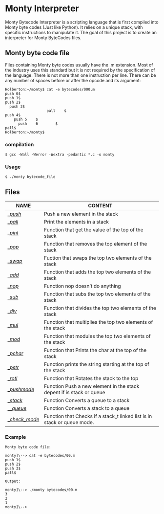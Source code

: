 # Monty Interpreter
Monty Bytecode Interpreter  is a scripting language that is first compiled into Monty byte codes (Just like Python). It relies on a unique stack, with specific instructions to manipulate it. The goal of this project is to create an interpreter for Monty ByteCodes files.

## Monty byte code file
Files containing Monty byte codes usually have the .m extension. Most of the industry uses this standard but it is not required by the specification of the language. There is not more than one instruction per line. There can be any number of spaces before or after the opcode and its argument:

```
Holberton:~/monty$ cat -e bytecodes/000.m
push 0$
push 1$
push 2$
  push 3$
                   pall    $
push 4$
    push 5    $
      push    6        $
pall$
Holberton:~/monty$
```

### compilation
```
$ gcc -Wall -Werror -Wextra -pedantic *.c -o monty

```

### Usage
```
$ ./monty bytecode_file

```
## Files

| **NAME** | CONTENT |
|---|---|
|[__push_](./opcode_funct1.c)|Push a new element in the stack|
|[__pall_](./opcode_funct1.c)|Print the elements in a stack|
|[__pint_](./opcode_funct1.c)|Function that get the value of the top of the stack|
|[__pop_](./opcode_funct1.c)|Function that removes the top element of the stack|
|[__swap_](./opcode_funct1.c)|Fuction that swaps the top two elements of the stack|
|[__add_](./opcode_funct2.c)|Function that adds the top two elements of the stack|
|[__nop_](./opcode_funct2.c)|Function nop doesn’t do anything|
[__sub_](./opcode_funct2.c)|Function that subs the top two elements of the stack|
[__div_](./opcode_funct2.c)|Function that divides the top two elements of the stack|
[__mul_](./opcode_funct3.c)|Function that multiplies the top two elements of the stack|
[__mod_](./opcode_funct3.c)|Function that modules the top two elements of the stack|
[__pchar_](./opcode_funct3.c)|Function that Prints the char at the top of the stack|
[__pstr_](./opcode_funct3.c)|Function prints the string starting at the top of the stack|
[__rotl_](./opcode_funct3.c)|Function that Rotates the stack to the top|
[__pushmode_](./opcode_funct4.c)|Function Push a new element in the stack depent if is stack or queue|
[__stack_](./opcode_funct4.c)|Function Converts a queue to a stack|
[___queue_](./opcode_funct4.c)|Function Converts a stack to a queue|
[__check_mode_](./opcode_funct4.c)|Function that Checks if a stack_t linked list is in stack or queue mode.|


### Example

```
Monty byte code file:

monty]\--> cat -e bytecodes/00.m
push 1$
push 2$
push 3$
pall$

Output:

monty]\--> ./monty bytecodes/00.m
3
2
1
monty]\-->

```